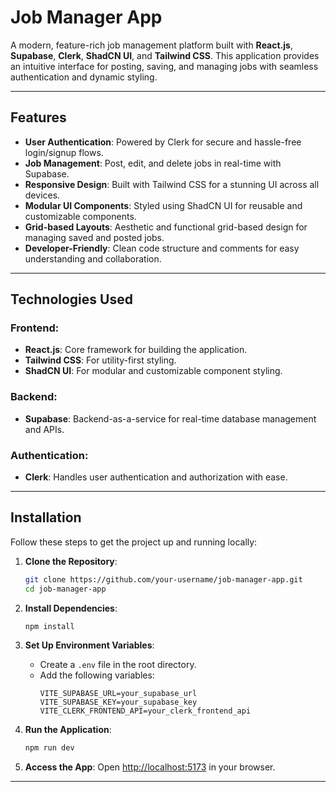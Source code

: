 # **Job Manager App**

A modern, feature-rich job management platform built with **React.js**, **Supabase**, **Clerk**, **ShadCN UI**, and **Tailwind CSS**. This application provides an intuitive interface for posting, saving, and managing jobs with seamless authentication and dynamic styling.

---

## **Features**

- **User Authentication**: Powered by Clerk for secure and hassle-free login/signup flows.
- **Job Management**: Post, edit, and delete jobs in real-time with Supabase.
- **Responsive Design**: Built with Tailwind CSS for a stunning UI across all devices.
- **Modular UI Components**: Styled using ShadCN UI for reusable and customizable components.
- **Grid-based Layouts**: Aesthetic and functional grid-based design for managing saved and posted jobs.
- **Developer-Friendly**: Clean code structure and comments for easy understanding and collaboration.

---

## **Technologies Used**

### **Frontend**:
- **React.js**: Core framework for building the application.
- **Tailwind CSS**: For utility-first styling.
- **ShadCN UI**: For modular and customizable component styling.

### **Backend**:
- **Supabase**: Backend-as-a-service for real-time database management and APIs.

### **Authentication**:
- **Clerk**: Handles user authentication and authorization with ease.

---

## **Installation**

Follow these steps to get the project up and running locally:

1. **Clone the Repository**:
   ```bash
   git clone https://github.com/your-username/job-manager-app.git
   cd job-manager-app
   ```

2. **Install Dependencies**:
   ```bash
   npm install
   ```

3. **Set Up Environment Variables**:
   - Create a `.env` file in the root directory.
   - Add the following variables:
     ```env
     VITE_SUPABASE_URL=your_supabase_url
     VITE_SUPABASE_KEY=your_supabase_key
     VITE_CLERK_FRONTEND_API=your_clerk_frontend_api
     ```

4. **Run the Application**:
   ```bash
   npm run dev
   ```

5. **Access the App**:
   Open [http://localhost:5173](http://localhost:5173) in your browser.

---


